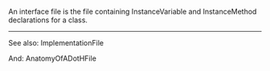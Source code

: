 

An interface file is the file containing InstanceVariable and InstanceMethod declarations for a class.

----
See also: ImplementationFile

And: AnatomyOfADotHFile
